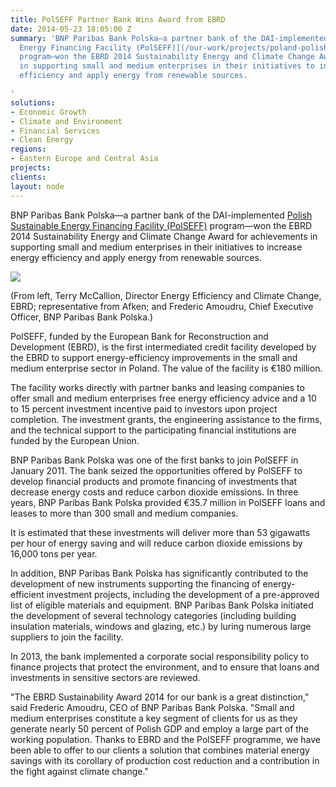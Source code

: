 ```yaml
---
title: PolSEFF Partner Bank Wins Award from EBRD
date: 2014-05-23 18:05:00 Z
summary: 'BNP Paribas Bank Polska—a partner bank of the DAI-implemented [Polish Sustainable
  Energy Financing Facility (PolSEFF)](/our-work/projects/poland-polish-sustainable-energy-financing-facility-polseff)
  program—won the EBRD 2014 Sustainability Energy and Climate Change Award for achievements
  in supporting small and medium enterprises in their initiatives to increase energy
  efficiency and apply energy from renewable sources.

'
solutions:
- Economic Growth
- Climate and Environment
- Financial Services
- Clean Energy
regions:
- Eastern Europe and Central Asia
projects: 
clients: 
layout: node
---
```


BNP Paribas Bank Polska—a partner bank of the DAI-implemented [Polish Sustainable Energy Financing Facility (PolSEFF)][1] program—won the EBRD 2014 Sustainability Energy and Climate Change Award for achievements in supporting small and medium enterprises in their initiatives to increase energy efficiency and apply energy from renewable sources.

![][2]

(From left, Terry McCallion, Director Energy Efficiency and Climate Change, EBRD; representative from Afken; and Frederic Amoudru, Chief Executive Officer, BNP Paribas Bank Polska.)

PolSEFF, funded by the European Bank for Reconstruction and Development (EBRD), is the first intermediated credit facility developed by the EBRD to support energy-efficiency improvements in the small and medium enterprise sector in Poland. The value of the facility is €180 million.

The facility works directly with partner banks and leasing companies to offer small and medium enterprises free energy efficiency advice and a 10 to 15 percent investment incentive paid to investors upon project completion. The investment grants, the engineering assistance to the firms, and the technical support to the participating financial institutions are funded by the European Union.

BNP Paribas Bank Polska was one of the first banks to join PolSEFF in January 2011. The bank seized the opportunities offered by PolSEFF to develop financial products and promote financing of investments that decrease energy costs and reduce carbon dioxide emissions. In three years, BNP Paribas Bank Polska provided €35.7 million in PolSEFF loans and leases to more than 300 small and medium companies.

It is estimated that these investments will deliver more than 53 gigawatts per hour of energy saving and will reduce carbon dioxide emissions by 16,000 tons per year.

In addition, BNP Paribas Bank Polska has significantly contributed to the development of new instruments supporting the financing of energy-efficient investment projects, including the development of a pre-approved list of eligible materials and equipment. BNP Paribas Bank Polska initiated the development of several technology categories (including building insulation materials, windows and glazing, etc.) by luring numerous large suppliers to join the facility.

In 2013, the bank implemented a corporate social responsibility policy to finance projects that protect the environment, and to ensure that loans and investments in sensitive sectors are reviewed.

"The EBRD Sustainability Award 2014 for our bank is a great distinction," said Frederic Amoudru, CEO of BNP Paribas Bank Polska. "Small and medium enterprises constitute a key segment of clients for us as they generate nearly 50 percent of Polish GDP and employ a large part of the working population. Thanks to EBRD and the PolSEFF programme, we have been able to offer to our clients a solution that combines material energy savings with its corollary of production cost reduction and a contribution in the fight against climate change."

[1]: /our-work/projects/poland-polish-sustainable-energy-financing-facility-polseff
[2]: https://assetify-dai.com/news/EBRDawardPolSEFF.jpg
